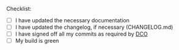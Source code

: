 
Checklist:

* [ ] I have updated the necessary documentation
* [ ] I have updated the changelog, if necessary (CHANGELOG.md)
* [ ] I have signed off all my commits as required by [DCO](../CONTRIBUTING.md#legal)
* [ ] My build is green

<!--
Note on DCO:

If the DCO check fails, one or more of your commits are not signed off. Please click on the *Details* link next to the DCO action for instructions on how to resolve this.

Note on Versioning:

Maintainers will bump the version and do a release when they are ready to release (possibly multiple merged PRs). Please do not bump the version in your PRs.
-->
